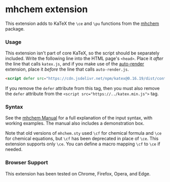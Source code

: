 # mhchem extension

This extension adds to KaTeX the `\ce` and `\pu` functions from the [mhchem](https://mhchem.github.io/MathJax-mhchem/) package.

### Usage

This extension isn't part of core KaTeX, so the script should be separately included. Write the following line into the HTML page's `<head>`. Place it *after* the line that calls `katex.js`, and if you make use of the [auto-render](https://katex.org/docs/autorender.html) extension, place it *before* the line that calls `auto-render.js`.

```html
<script defer src="https://cdn.jsdelivr.net/npm/katex@0.16.19/dist/contrib/mhchem.min.js" integrity="sha384-F2ptQFZqNJuqfGGl28mIXyQ5kXH48spn7rcoS0Y9psqIKAcZPLd1NzwFlm/bl1mH"  crossorigin="anonymous"></script>
```

If you remove the `defer` attribute from this tag, then you must also remove the `defer` attribute from the `<script src="https://../katex.min.js">` tag.

### Syntax

See the [mhchem Manual](https://mhchem.github.io/MathJax-mhchem/) for a full explanation of the input syntax, with working examples. The manual also includes a demonstration box.

Note that old versions of `mhchem.sty` used `\cf` for chemical formula and `\ce` for chemical equations, but `\cf` has been deprecated in place of `\ce`. This extension supports only `\ce`. You can define a macro mapping `\cf` to `\ce` if needed.

### Browser Support

This extension has been tested on Chrome, Firefox, Opera, and Edge.
